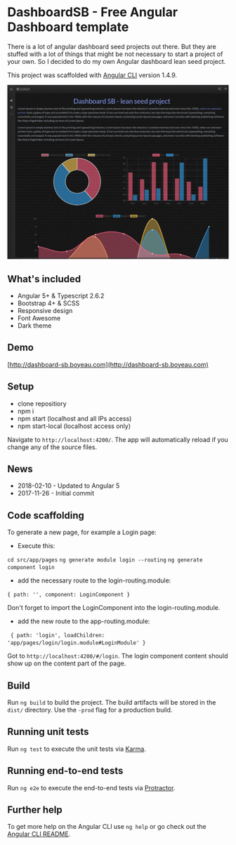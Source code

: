 # DashboardSB - Free Angular Dashboard template

There is a lot of angular dashboard seed projects out there. But they are stuffed with a lot of things that might be not necessary to start a project of your own. So I decided to do my own Angular dashboard lean seed project.

This project was scaffolded with [Angular CLI](https://github.com/angular/angular-cli) version 1.4.9.

 ![Screenshot](doc/screenshot.png)

## What's included
- Angular 5+ & Typescript 2.6.2
- Bootstrap 4+ & SCSS
- Responsive design
- Font Awesome
- Dark theme

## Demo
[http://dashboard-sb.boyeau.com](http://dashboard-sb.boyeau.com)

## Setup
- clone repositiory
- npm i
- npm start (localhost and all IPs access)
- npm start-local (localhost access only)

Navigate to `http://localhost:4200/`. The app will automatically reload if you change any of the source files.


## News
- 2018-02-10 - Updated to Angular 5
- 2017-11-26 - Initial commit

## Code scaffolding

To generate a new page, for example a Login page:
- Execute this:

`cd src/app/pages`
`ng generate module login --routing`
`ng generate component login`

- add the necessary route to the login-routing.module:

`{
    path: '',
    component: LoginComponent
 }`

Don't forget to import the LoginComponent into the login-routing.module.

- add the new route to the app-routing.module:

 ` {
    path: 'login',
    loadChildren: 'app/pages/login/login.module#LoginModule'
  }`

  Got to `http://localhost:4200/#/login`. The login component content should show up on the content part of the page. 

## Build

Run `ng build` to build the project. The build artifacts will be stored in the `dist/` directory. Use the `-prod` flag for a production build.

## Running unit tests

Run `ng test` to execute the unit tests via [Karma](https://karma-runner.github.io).

## Running end-to-end tests

Run `ng e2e` to execute the end-to-end tests via [Protractor](http://www.protractortest.org/).

## Further help

To get more help on the Angular CLI use `ng help` or go check out the [Angular CLI README](https://github.com/angular/angular-cli/blob/master/README.md).
